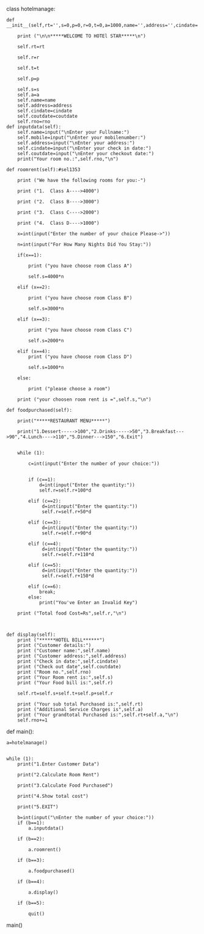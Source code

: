 class hotelmanage:
 
    def __init__(self,rt='',s=0,p=0,r=0,t=0,a=1000,name='',address='',cindate='',coutdate='',rno=1):
 
        print ("\n\n*****WELCOME TO HOTEl STAR*****\n")
 
        self.rt=rt
 
        self.r=r
 
        self.t=t
 
        self.p=p
 
        self.s=s
        self.a=a
        self.name=name
        self.address=address
        self.cindate=cindate
        self.coutdate=coutdate
        self.rno=rno
    def inputdata(self):
        self.name=input("\nEnter your Fullname:")
        self.mobile=input("\nEnter your mobilenumber:")
        self.address=input("\nEnter your address:")
        self.cindate=input("\nEnter your check in date:")
        self.coutdate=input("\nEnter your checkout date:")
        print("Your room no.:",self.rno,"\n")
        
    def roomrent(self):#sel1353
 
        print ("We have the following rooms for you:-")
 
        print ("1.  Class A---->4000")
 
        print ("2.  Class B---->3000")
 
        print ("3.  Class C---->2000")
 
        print ("4.  Class D---->1000")
 
        x=int(input("Enter the number of your choice Please->"))
 
        n=int(input("For How Many Nights Did You Stay:"))
 
        if(x==1):
 
            print ("you have choose room Class A")
 
            self.s=4000*n
 
        elif (x==2):
 
            print ("you have choose room Class B")
 
            self.s=3000*n
 
        elif (x==3):
 
            print ("you have choose room Class C")
 
            self.s=2000*n
 
        elif (x==4):
            print ("you have choose room Class D")
 
            self.s=1000*n
 
        else:
 
            print ("please choose a room")
 
        print ("your choosen room rent is =",self.s,"\n")
 
    def foodpurchased(self):
 
        print("*****RESTAURANT MENU*****")
 
        print("1.Dessert----->100","2.Drinks----->50","3.Breakfast--->90","4.Lunch---->110","5.Dinner--->150","6.Exit")
 
 
        while (1):
 
            c=int(input("Enter the number of your choice:"))
 
 
            if (c==1):
                d=int(input("Enter the quantity:"))
                self.r=self.r+100*d
 
            elif (c==2):
                 d=int(input("Enter the quantity:"))
                 self.r=self.r+50*d
 
            elif (c==3):
                 d=int(input("Enter the quantity:"))
                 self.r=self.r+90*d
 
            elif (c==4):
                 d=int(input("Enter the quantity:"))
                 self.r=self.r+110*d
 
            elif (c==5):
                 d=int(input("Enter the quantity:"))
                 self.r=self.r+150*d
 
            elif (c==6):
                break;
            else:
                print("You've Enter an Invalid Key")
 
        print ("Total food Cost=Rs",self.r,"\n")
 
 
 
    def display(self):
        print ("******HOTEL BILL******")
        print ("Customer details:")
        print ("Customer name:",self.name)
        print ("Customer address:",self.address)
        print ("Check in date:",self.cindate)
        print ("Check out date",self.coutdate)
        print ("Room no.",self.rno)
        print ("Your Room rent is:",self.s)
        print ("Your Food bill is:",self.r)
 
        self.rt=self.s+self.t+self.p+self.r
 
        print ("Your sub total Purchased is:",self.rt)
        print ("Additional Service Charges is",self.a)
        print ("Your grandtotal Purchased is:",self.rt+self.a,"\n")
        self.rno+=1
 
            
 
        
 
        
 
def main():
 
    a=hotelmanage()
    
 
    while (1):
        print("1.Enter Customer Data")
        
        print("2.Calculate Room Rent")
 
        print("3.Calculate Food Purchased")
 
        print("4.Show total cost")
 
        print("5.EXIT")
 
        b=int(input("\nEnter the number of your choice:"))
        if (b==1):
            a.inputdata()
 
        if (b==2):
 
            a.roomrent()
 
        if (b==3):
 
            a.foodpurchased()
 
        if (b==4):
 
            a.display()
 
        if (b==5):
 
            quit()
 
 
 
main()

